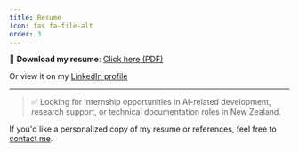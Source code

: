 ```yaml
---
title: Resume
icon: fas fa-file-alt
order: 3
---
```


📄 **Download my resume**: [Click here (PDF)](/assets/resume_kun_chen.pdf)

Or view it on my [LinkedIn profile](https://www.linkedin.com/in/kunchen)

---

> ✅ Looking for internship opportunities in AI-related development, research support, or technical documentation roles in New Zealand.

If you'd like a personalized copy of my resume or references, feel free to [contact me](../contact/).
